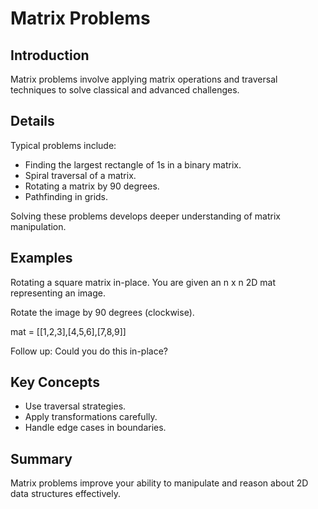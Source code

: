 # Matrix Problems

## Introduction
Matrix problems involve applying matrix operations and traversal techniques to solve classical and advanced challenges.

## Details
Typical problems include:

- Finding the largest rectangle of 1s in a binary matrix.  
- Spiral traversal of a matrix.  
- Rotating a matrix by 90 degrees.  
- Pathfinding in grids.

Solving these problems develops deeper understanding of matrix manipulation.

## Examples
Rotating a square matrix in-place.
You are given an n x n 2D mat representing an image.

Rotate the image by 90 degrees (clockwise).

mat = [[1,2,3],[4,5,6],[7,8,9]]

Follow up:
Could you do this in-place?

## Key Concepts
- Use traversal strategies.  
- Apply transformations carefully.  
- Handle edge cases in boundaries.

## Summary
Matrix problems improve your ability to manipulate and reason about 2D data structures effectively.
